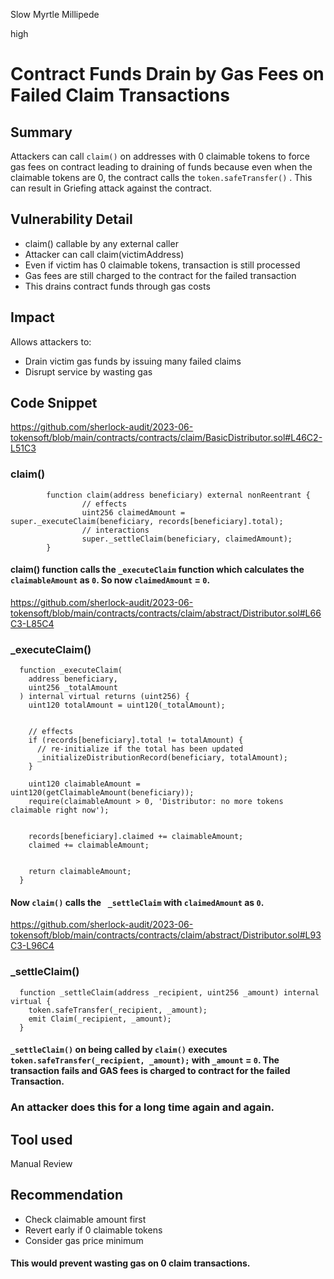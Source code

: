 Slow Myrtle Millipede

high

# Contract Funds Drain by Gas Fees on Failed Claim Transactions

## Summary

Attackers can call ```claim()``` on addresses with 0 claimable tokens to force gas fees on contract leading to draining of funds because even when the claimable tokens are 0, the contract calls the ```token.safeTransfer()``` . This can result in Griefing attack against the contract.

## Vulnerability Detail

- claim() callable by any external caller
- Attacker can call claim(victimAddress)
- Even if victim has 0 claimable tokens, transaction is still processed
- Gas fees are still charged to the contract for the failed transaction
- This drains contract funds through gas costs

## Impact

Allows attackers to:
- Drain victim gas funds by issuing many failed claims
- Disrupt service by wasting gas

## Code Snippet

https://github.com/sherlock-audit/2023-06-tokensoft/blob/main/contracts/contracts/claim/BasicDistributor.sol#L46C2-L51C3

### claim()
```solidity
        function claim(address beneficiary) external nonReentrant {
                // effects
                uint256 claimedAmount = super._executeClaim(beneficiary, records[beneficiary].total);
                // interactions
                super._settleClaim(beneficiary, claimedAmount);
        }
```
#### claim() function calls the ```_executeClaim``` function which calculates the ```claimableAmount``` as ```0```. So now ```claimedAmount``` = ```0```.
 
https://github.com/sherlock-audit/2023-06-tokensoft/blob/main/contracts/contracts/claim/abstract/Distributor.sol#L66C3-L85C4

### _executeClaim()
```solidity
  function _executeClaim(
    address beneficiary,
    uint256 _totalAmount
  ) internal virtual returns (uint256) {
    uint120 totalAmount = uint120(_totalAmount);


    // effects
    if (records[beneficiary].total != totalAmount) {
      // re-initialize if the total has been updated
      _initializeDistributionRecord(beneficiary, totalAmount);
    }
    
    uint120 claimableAmount = uint120(getClaimableAmount(beneficiary));
    require(claimableAmount > 0, 'Distributor: no more tokens claimable right now');


    records[beneficiary].claimed += claimableAmount;
    claimed += claimableAmount;


    return claimableAmount;
  }
```

#### Now ```claim()``` calls the ``` _settleClaim``` with ```claimedAmount``` as ```0```.

https://github.com/sherlock-audit/2023-06-tokensoft/blob/main/contracts/contracts/claim/abstract/Distributor.sol#L93C3-L96C4

### _settleClaim()
```solidity
  function _settleClaim(address _recipient, uint256 _amount) internal virtual {
    token.safeTransfer(_recipient, _amount);
    emit Claim(_recipient, _amount);
  }
```

#### ```_settleClaim()``` on being called by ```claim()``` executes ```token.safeTransfer(_recipient, _amount);``` with ```_amount``` = ```0```. The transaction fails and GAS fees is charged to contract for the failed Transaction.


### An attacker does this for a long time again and again.

## Tool used

Manual Review

## Recommendation

- Check claimable amount first
- Revert early if 0 claimable tokens
- Consider gas price minimum
#### This would prevent wasting gas on 0 claim transactions.

